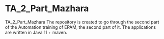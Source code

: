 # TA_2_Part_Mazhara
TA_2_Part_Mazhara
The repository is created to go through the second part of the Automation training of EPAM, the second part of it. The applications are written in Java 11 + maven. 
